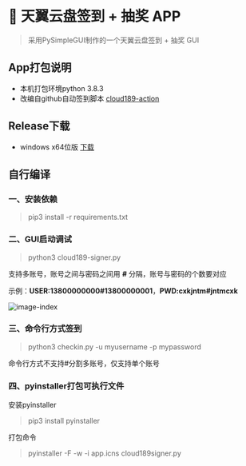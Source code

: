 # 🎉 天翼云盘签到 + 抽奖 APP
> 采用PySimpleGUI制作的一个天翼云盘签到 + 抽奖 GUI

## App打包说明
 * 本机打包环境python 3.8.3
 * 改编自github自动签到脚本 [cloud189-action](https://github.com/t00t00-crypto/cloud189-action)

## Release下载
 * windows x64位版 [下载](https://github.com/xiaogouxo/cloud189-signer/releases/download/v1.0/cloud189-singer_windows_x64.zip)

## 自行编译

### 一、安装依赖
> pip3 install -r requirements.txt


### 二、GUI启动调试

> python3 cloud189-signer.py

支持多账号，账号之间与密码之间用 ***#*** 分隔，账号与密码的个数要对应

示例：**USER:13800000000#13800000001**，**PWD:cxkjntm#jntmcxk**

![image-index](https://tva1.sinaimg.cn/large/007S8ZIlgy1ghx7f0xjpjj30iv0dd74r.jpg)

### 三、命令行方式签到
> python3 checkin.py -u myusername -p mypassword

命令行方式不支持#分割多账号，仅支持单个账号

### 四、pyinstaller打包可执行文件
安装pyinstaller
> pip3 install pyinstaller

打包命令
> pyinstaller -F -w -i app.icns cloud189signer.py


